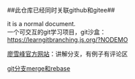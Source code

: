##此仓库已经同时关联github和gitee##

it is a normal document.  
一个可交互的git学习项目，git沙盒：  
<https://learngitbranching.js.org/?NODEMO>

[廖雪峰官方网站](https://www.liaoxuefeng.com/wiki/896043488029600/900375748016320)：讲解分支，有例子有评论区

[git分支merge和rebase](https://www.cnblogs.com/shuimuzhushui/p/9022549.html)
